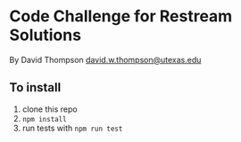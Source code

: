 # Code Challenge for Restream Solutions

By David Thompson
david.w.thompson@utexas.edu

## To install

1. clone this repo
2. `npm install`
3. run tests with `npm run test`
